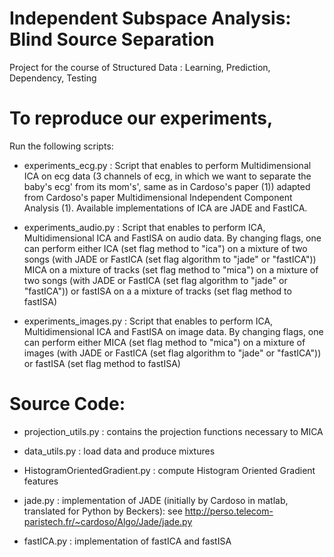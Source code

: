 # Independent Subspace Analysis: Blind Source Separation
Project for the course of Structured Data : Learning, Prediction, Dependency, Testing

# To reproduce our experiments, 
Run the following scripts:

- experiments_ecg.py : Script that enables to perform Multidimensional ICA on ecg data (3 channels of ecg, in which we want to separate the baby's ecg' from its mom's', same as in Cardoso's paper (1)) adapted from Cardoso's paper Multidimensional Independent Component Analysis (1). Available implementations of ICA are JADE and FastICA.

- experiments_audio.py : Script that enables to perform ICA, Multidimensional ICA and FastISA on audio data. By changing flags, one can perform either ICA (set flag method to "ica") on a mixture of two songs (with JADE or FastICA (set flag algorithm to "jade" or "fastICA")) MICA on a mixture of tracks (set flag method to "mica")  on a mixture of two songs (with JADE or FastICA (set flag algorithm to "jade" or "fastICA")) or fastISA on a a mixture of tracks (set flag method to fastISA)

- experiments_images.py : Script that enables to perform ICA, Multidimensional ICA and FastISA on image data. By changing flags, one can perform either MICA (set flag method to "mica")  on a mixture of images (with JADE or FastICA (set flag algorithm to "jade" or "fastICA")) or fastISA (set flag method to fastISA)

# Source Code:

- projection_utils.py : contains the projection functions necessary to MICA

- data_utils.py : load data and produce mixtures

- HistogramOrientedGradient.py : compute Histogram Oriented Gradient features

- jade.py : implementation of JADE (initially by Cardoso in matlab, translated for Python by Beckers): see http://perso.telecom-paristech.fr/~cardoso/Algo/Jade/jade.py

- fastICA.py : implementation of fastICA and fastISA



